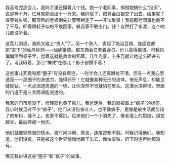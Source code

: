 我高考完那会儿，我妈手里还攥着几个钱。她一个老同事，撺掇她搞什么“投资”，说是存十万，仨月就能滚出十一万来。我妈信了，把真金白银交了出去。结果呢？没等钱生钱，那项目的老板倒先让警察铐走了——非法集资！我妈那老同事也跑不了干系，吓得跟耗子似的不敢回家，躲我家不敢出门。钱？自然打了水漂，连个响儿都没听着。

这茬儿刚凉，我妈又碰上“贵人”了。另一个熟人，卖起了能治百病、连癌症都能“拿下”的仙丹妙药——仙妮蕾德。那东西会员套着会员，价儿高得离谱。可我妈偏偏信到骨子里，觉着这就是救命的稻草。几年光景，十多万就让她这么砸进去了。可我瞅着，那点“神效”在哪儿？影子都摸不着！

这些事儿究竟和那“圈子”有没有牵连，一时半会儿还真掰扯不清。但有一点我心里透亮——那圈子的渗透力，强得邪乎！它就像某种无形的流体，悄无声息，却能见缝就钻，一点点洇透周遭的一切，让你浑然不觉就陷在里头。这潭水深得很，里面的门道不是三言两语能说透的。

我家的门市房没了，修理部也黄了摊儿。我爸走后，我妈就被戴上“疯子”的标签，我小时候见过不少“疯子”。他们从没伤害过人，也不像疯子，更像是被生活裁剪错了的布料，缝不上，也舍不得扔。后来他们一个个消失了，像老墙上的裂缝，越拉越长，最后碎成一地灰。

他们就像钢筋里的锈水，被时间冲刷、蒸发，连痕迹都不剩。可我记得他们。我知道，他们没疯，只是被这个世界悄悄地踢了出去，像块废铁，扔下时连声响都没有。

哪天我讲讲这些“圈子”和“疯子”的故事。